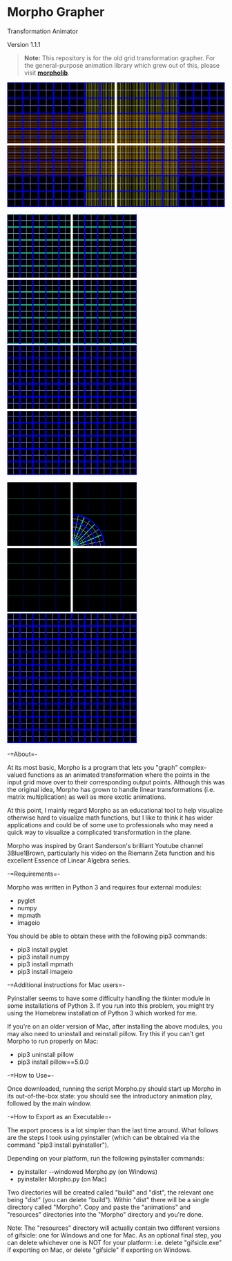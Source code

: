 # Morpho Grapher
Transformation Animator

Version 1.1.1

> **Note:** This repository is for the old grid transformation grapher. For the general-purpose animation library which grew out of this, please visit **[morpholib](https://github.com/morpho-matters/morpholib)**.

![Riemann Zeta function](https://github.com/morpho-matters/morpho/blob/image-branch/gifs/zeta.gif)

![Gamma function](https://github.com/morpho-matters/morpho/blob/image-branch/gifs/gamma.gif)
![Diagonalization](https://github.com/morpho-matters/morpho/blob/image-branch/gifs/diagonalization.gif)

![Squaring function](https://github.com/morpho-matters/morpho/blob/image-branch/gifs/square.gif)
![Twist](https://github.com/morpho-matters/morpho/blob/image-branch/gifs/twist.gif)

-=About=-

At its most basic, Morpho is a program that lets you "graph" complex-valued functions as an animated transformation where the points in the input grid move over to their corresponding output points. Although this was the original idea, Morpho has grown to handle linear transformations (i.e. matrix multiplication) as well as more exotic animations.

At this point, I mainly regard Morpho as an educational tool to help visualize otherwise hard to visualize math functions, but I like to think it has wider applications and could be of some use to professionals who may need a quick way to visualize a complicated transformation in the plane.

Morpho was inspired by Grant Sanderson's brilliant Youtube channel 3Blue1Brown, particularly his video on the Riemann Zeta function and his excellent Essence of Linear Algebra series.

-=Requirements=-

Morpho was written in Python 3 and requires four external modules:
- pyglet
- numpy
- mpmath
- imageio

You should be able to obtain these with the following pip3 commands:

- pip3 install pyglet
- pip3 install numpy
- pip3 install mpmath
- pip3 install imageio

-=Additional instructions for Mac users=-

Pyinstaller seems to have some difficulty handling the tkinter module in some installations of Python 3. If you run into this problem, you might try using the Homebrew installation of Python 3 which worked for me.

If you're on an older version of Mac, after installing the above modules, you may also need to uninstall and reinstall pillow. Try this if you can't get Morpho to run properly on Mac:
- pip3 uninstall pillow
- pip3 install pillow==5.0.0

-=How to Use=-

Once downloaded, running the script Morpho.py should start up Morpho in its out-of-the-box state: you should see the introductory animation play, followed by the main window.

-=How to Export as an Executable=-

The export process is a lot simpler than the last time around. What follows are the steps I took using pyinstaller (which can be obtained via the command "pip3 install pyinstaller").

Depending on your platform, run the following pyinstaller commands:

- pyinstaller --windowed Morpho.py (on Windows)
- pyinstaller Morpho.py (on Mac)

Two directories will be created called "build" and "dist", the relevant one being "dist" (you can delete "build"). Within "dist" there will be a single directory called "Morpho". Copy and paste the "animations" and "resources" directories into the "Morpho" directory and you're done.

Note: The "resources" directory will actually contain two different versions of gifsicle: one for Windows and one for Mac. As an optional final step, you can delete whichever one is NOT for your platform: i.e. delete "gifsicle.exe" if exporting on Mac, or delete "gifsicle" if exporting on Windows.
